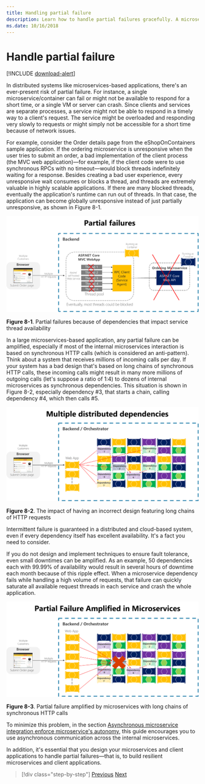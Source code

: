 ```yaml
---
title: Handling partial failure
description: Learn how to handle partial failures gracefully. A microservice might not be fully functional but it might still be able to do some useful work.
ms.date: 10/16/2018
---
```

# Handle partial failure

[!INCLUDE [download-alert](../includes/download-alert.md)]

In distributed systems like microservices-based applications, there's an ever-present risk of partial failure. For instance, a single microservice/container can fail or might not be available to respond for a short time, or a single VM or server can crash. Since clients and services are separate processes, a service might not be able to respond in a timely way to a client's request. The service might be overloaded and responding very slowly to requests or might simply not be accessible for a short time because of network issues.

For example, consider the Order details page from the eShopOnContainers sample application. If the ordering microservice is unresponsive when the user tries to submit an order, a bad implementation of the client process (the MVC web application)—for example, if the client code were to use synchronous RPCs with no timeout—would block threads indefinitely waiting for a response. Besides creating a bad user experience, every unresponsive wait consumes or blocks a thread, and threads are extremely valuable in highly scalable applications. If there are many blocked threads, eventually the application's runtime can run out of threads. In that case, the application can become globally unresponsive instead of just partially unresponsive, as shown in Figure 8-1.

![Diagram showing partial failures.](./media/handle-partial-failure/partial-failures-diagram.png)

**Figure 8-1**. Partial failures because of dependencies that impact service thread availability

In a large microservices-based application, any partial failure can be amplified, especially if most of the internal microservices interaction is based on synchronous HTTP calls (which is considered an anti-pattern). Think about a system that receives millions of incoming calls per day. If your system has a bad design that's based on long chains of synchronous HTTP calls, these incoming calls might result in many more millions of outgoing calls (let's suppose a ratio of 1:4) to dozens of internal microservices as synchronous dependencies. This situation is shown in Figure 8-2, especially dependency \#3, that starts a chain, calling dependency #4, which then calls #5.

![Diagram showing multiple distributed dependencies.](./media/handle-partial-failure/multiple-distributed-dependencies.png)

**Figure 8-2**. The impact of having an incorrect design featuring long chains of HTTP requests

Intermittent failure is guaranteed in a distributed and cloud-based system, even if every dependency itself has excellent availability. It's a fact you need to consider.

If you do not design and implement techniques to ensure fault tolerance, even small downtimes can be amplified. As an example, 50 dependencies each with 99.99% of availability would result in several hours of downtime each month because of this ripple effect. When a microservice dependency fails while handling a high volume of requests, that failure can quickly saturate all available request threads in each service and crash the whole application.

![Diagram showing partial failure amplified in microservices.](./media/handle-partial-failure/partial-failure-amplified-microservices.png)

**Figure 8-3**. Partial failure amplified by microservices with long chains of synchronous HTTP calls

To minimize this problem, in the section [Asynchronous microservice integration enforce microservice's autonomy](../architect-microservice-container-applications/communication-in-microservice-architecture.md#asynchronous-microservice-integration-enforces-microservices-autonomy), this guide encourages you to use asynchronous communication across the internal microservices.

In addition, it's essential that you design your microservices and client applications to handle partial failures—that is, to build resilient microservices and client applications.

>[!div class="step-by-step"]
>[Previous](index.md)
>[Next](partial-failure-strategies.md)
